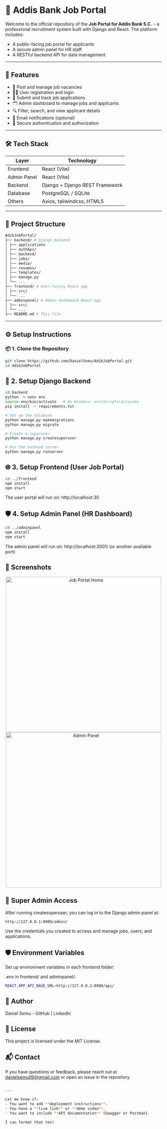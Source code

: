 # 🏦 Addis Bank Job Portal

Welcome to the official repository of the **Job Portal for Addis Bank S.C.** – a professional recruitment system built with Django and React. The platform includes:

- A public-facing job portal for applicants
- A secure admin panel for HR staff
- A RESTful backend API for data management

---

## 🚀 Features

- 📝 Post and manage job vacancies
- 👨‍💼 User registration and login
- 📄 Submit and track job applications
- 🗂️ Admin dashboard to manage jobs and applicants
- 🔍 Filter, search, and view applicant details
- 📧 Email notifications (optional)
- 🔐 Secure authentication and authorization

---

## 🛠️ Tech Stack

| Layer       | Technology             |
|-------------|------------------------|
| Frontend    | React (Vite)           |
| Admin Panel | React (Vite)           |
| Backend     | Django + Django REST Framework |
| Database    | PostgreSQL / SQLite    |
| Others      | Axios, tailwindcss, HTML5     |

---

## 📂 Project Structure
```bash 
AdibJobPortal/
├── backend/ # Django backend
│ ├── applications
│ ├── authApi/
│ ├── backend/
│ ├── jobs/
│ ├── media/
│ ├── resumes/
│ ├── templates/
│ ├── manage.py
│ └── ...
├── frontend/ # User-facing React app
│ ├── src/
│ └── ...
├── adminpanel/ # Admin dashboard React app
│ ├── src/
│ └── ...
├── README.md # This file
```


---

## ⚙️ Setup Instructions

### 📦 1. Clone the Repository

```bash
git clone https://github.com/DanielSemu/AdibJobPortal.git
cd AdibJobPortal

```
## 🐍 2. Setup Django Backend

```bash
cd backend
python -m venv env
source env/bin/activate   # On Windows: env\Scripts\activate
pip install -r requirements.txt

# Set up the database
python manage.py makemigrations
python manage.py migrate

# Create a superuser
python manage.py createsuperuser

# Run the backend server
python manage.py runserver
```
## 🌐 3. Setup Frontend (User Job Portal)
```bash
cd ../frontend
npm install
npm start
```
The user portal will run on: http://localhost:30
## 🛡️ 4. Setup Admin Panel (HR Dashboard)
```bash
cd ../adminpanel
npm install
npm start
```
The admin panel will run on: http://localhost:3001/ (or another available port)
## 📸 Screenshots
<p align="center"> <img src="screenshots/homepage.png" width="500" alt="Job Portal Home"/> <img src="screenshots/admin-dashboard.png" width="500" alt="Admin Panel"/> </p>

## 👤 Super Admin Access
After running createsuperuser, you can log in to the Django admin panel at:
```bash
http://127.0.0.1:8000/admin/
```
Use the credentials you created to access and manage jobs, users, and applications.

## 🛡️ Environment Variables
Set up environment variables in each frontend folder:

.env in frontend/ and adminpanel/:
```bash 
REACT_APP_API_BASE_URL=http://127.0.0.1:8000/api/
```
## 👥 Author
Daniel Semu - GitHub | LinkedIn


## 📄 License
This project is licensed under the MIT License.

## 📬 Contact
If you have questions or feedback, please reach out at danielsemu06@gmail.com or open an issue in the repository.

```bash

---

Let me know if:
- You want to add **deployment instructions**.
- You have a **live link** or **demo video**.
- You want to include **API documentation** (Swagger or Postman).

I can format that too!
```